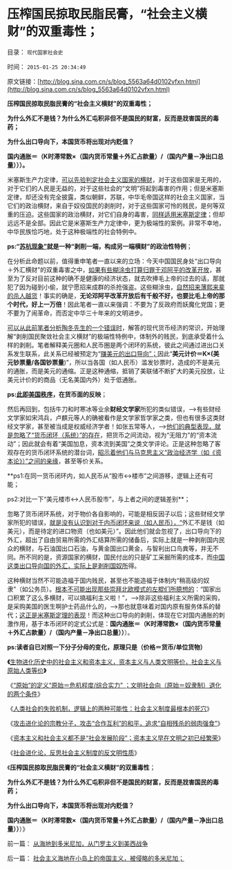 # 压榨国民掠取民脂民膏，“社会主义横财”的双重毒性；

目录： `现代国家社会史` 

时间： `2015-01-25 20:34:49` 

原文链接：[http://blog.sina.com.cn/s/blog_5563a64d0102vfxn.html](http://blog.sina.com.cn/s/blog_5563a64d0102vfxn.html)

**压榨国民掠取民脂民膏的“社会主义横财”的双重毒性；**

**为什么外汇不是钱？为什么外汇屯积非但不是国民的财富，反而是戕害国民的毒药；**

**为什么出口导向下，本国货币将出现对内贬值？**

**国内通胀＝（K时滞常数×（国内货币常量＋外汇占款量）/（国内产量－净出口总量）））。**

米塞斯生产力定律，[可以先验判定社会主义国家的横财](../../../2015/1/8/社会主义应对严重危机；资本主义蓄养综合国力；.md)，对于这些国家是无用的，对于它们的人民是无益的，对于这些社会的“文明”将起到毒害的作用；但是米塞斯定律，却还没有完全披露，类似朝鲜，苏联，中华毛帝国这样的社会主义国家，当它们的政治横财，来自于奴役国民的剥削时，对于这些国家可怜的贱民，是何等双重的压迫。这些国家的政治横财，对它们自身的毒害，[同样适用米塞斯定律](../../../2015/1/3/米塞斯生产力定律：社会主义生产无用论.md)；但却远远不是全部。因此它是米塞斯生产力定律中，更为极端性的案例。非常不幸地，中华民族恰巧地，处于这种极端性的社会特例中。

**ps:“[苏杭现象”](../../../2013/2/2/《旧制度和大革命》，米塞斯，戈尔巴乔夫和薄熙来.md)就是一种“剥削一端，构成另一端横财”的政治性特例**；

在分析此命题以前，值得重申笔者一直以来的立场：今天中国国民身处“出口导向＋外汇横财”的双重毒害之中，[如果有些糊涂虫打算归罪于邓阿平的改革开放](http://darthvad.blog.163.com/blog/static/53399470201193091845203/)，甚至为了反对目前这种的确不是健康的经济状态，就去吹捧毛上帝的过去的话，那就犯了因为碰到小偷，就宁愿招来成群的杀抢强盗。这些糊涂虫，[自然招来薄熙来辈的杀人越货](../../../2009/10/11/可以定制的打黑.md)！事实的确是，**无论邓阿平改革开放后有千般不好，也要比毛上帝的那个时代，好上一万倍**！因此笔者一直以来强调：不要为了反政府而妖魔化党国；更不要为了闹革命，而否定中华三十年来的文明进步。

[可以从此前笔者分析陶冬先生的一个错误时](../../../2015/1/17/系统论定义的物理学和生物学，及经济学应用；.md)，解答的现代货币经济的常识，开始理解“剥削国民聚敛社会主义横财”的极端性特例中，体制外的贱民，到底承受着什么样的剥削。笔者解释美元圈和人民币圈是两个闭环的系统，彼此之间通过进出口关系发生联系，此关系已经被预定为“[赚美元的出口导向”；](../../../2007/11/26/中国以超出历史所有战争损失的代价背走了世界通胀.md)因此“**美元计价＝K×(美元钞票量/各国钞票量**)”，所以当各国（如人民币）滥发钞票时，造成的不是美元的通胀，而是美元的通缩。正是这种通缩，抵销了美联储不断扩大的美元投放，让美元计价的的商品（无名美国内外）处于低通胀。

**ps:[此即美国秩序](../../../2014/11/11/二战后的雅尔塔景气，局限性和经济增长边际.md)，在货币面的反映**；

然后再回到，包括牛刀和时寒冰等业余**财经文学家**所犯的类似错误，——>有些财经文学家如宋鸿兵，卢麒元等人的确被看作是文学家哲学家之类，但也有很多这类财经文学家，甚至被当成是权威经济学者！如张五常等人，——>[他们的典型表现，就是忽略了“货币闭环（系统）”的存在](../../../2014/3/7/法定《货币学》全部是伪科学.md)，把货币之间流动，视为“无阻力”的“资本流动”；因此就会有着“美国加息，资本流到美国”之类文学评论。正是这种忽略了客观存在的货币闭环系统的潜台词，[昭示着他们与马克思主义“政治经济学（如《资本论》）”之间的亲缘](../../../2014/2/27/从（法定货币＝软通货）理解储蓄，及其对《资本论》的彻底证伪.md)，甚至等价关系。

**ps1:在同一货币闭环内，如人民币从“股市<->楼市”之间游移，逻辑上还有可能；

ps2:对比一下“美元楼市<->人民币股市”，与上者之间的逻辑差别**；

忽略了货币闭环系统，对于物价各自影响的，可能是相反因子以后；这些财经文学家所犯的错误，[就是没有认识到对于内币闭环来说（如人民币），“](../../../2014/2/20/美元的闭环的经济圈，美元商业信用的生命周期.md)外汇不是钱（如美元），而是待定的进口物资（也如美元）”。因此他们就会忽视了，出口导向下的外汇，超出了自由贸易所需的外汇结算所需的储备后，实际上就是一种剥削国内民众的横财，与石油国出口石油，与黄金国出口黄金，与智利出口鸟粪等，并无不同。所不同的是，资源国家的横财，国民付出的只是矿工采掘所需的成本，而[中国这类出口导向国的外汇，实际上是剥削国奴所](../../../2009/5/6/出口导向是暂时的还是永远的？.md)得。

这种横财当然不可能造福于国内贱民，甚至也不能造福于体制内“稍高级的奴隶”（如公务员）。[根本不可能出现那些崇拜北欧模式的左棍们所臆想的](../../../2014/3/13/“混合经济”是极巨大的利空.md)：“国家出口积累了这么多横财，可以搞福利主义啦！”，——>除非这些福利主义所需的采购，是采购美国的医生啊护士药品什么的，——>那也就意味着对国内原有服务体系的替代；[这正是米塞斯定理的表现](../../../2014/12/28/石油横财是资本主义的甜品，对社会主义是毒药.md)！而这种出口导向的剥削，体现在它对国内通胀的刺激作用，基于本币闭环的定式公式是：**国内通胀＝（K时滞常数×（国内货币常量＋外汇占款量）/（国内产量－净出口总量））**）。

**ps:读者自已对照一下分子分母的变化，原理只是（价格＝货币/单位货物）**



**《**[生物进化历史中的社会主义和资本主义，资本主义与人类文明等价，社会主义与原始人类等价](../../../2015/1/12/社会主义与资本主义，是人类社会构成中的“夫妻搭档”；.md)**》**

《[“原始”的定义“原始＝危机程度/综合实力”
；文明社会向（原始＝奴隶制）退化的两个条件](../../../2015/1/14/“原始”的定义，文明向原始退化的两个充分条件.md)》

《[人类社会的失败机制，逻辑上的两种可能性：社会主义制度最根本的死穴](../../../2015/1/16/人类社会的失败机制,进步分子的最根本误区.md)》

《[攻击进化论的宗教分子，攻击“合作互利”的和平，追求“自相残杀的弱肉强食”](../../../2015/1/18/生物进化论是社会进化论的先验；后者是社会学的先验；.md)》

《[资本主义和社会主义都不是“社会发展阶段”；资本主义早在文明之初已经繁荣](../../../2015/1/21/社会进化论，反思基督教和马克思主义的反人类信仰；.md)》

《[社会进化论，反思社会主义制度的反文明性质](http://blog.sina.com.cn/s/blog_5563a64d0102vft9.html)》

《**压榨国民掠取民脂民膏的“社会主义横财”的双重毒性**；

**为什么外汇不是钱？为什么外汇屯积非但不是国民的财富，反而是戕害国民的毒药；**

**为什么出口导向下，本国货币将出现对内贬值？**

**国内通胀＝（K时滞常数×（国内货币常量＋外汇占款量）/（国内产量－净出口总量））**）》

前一篇： [从海地到多米尼加，从门罗主义到美西战争](../../../2015/1/26/从海地到多米尼加，从门罗主义到美西战争.md)

后一篇： [社会主义海地在小岛上的帝国主义，被侵略的多米尼加；](../../../2015/1/25/社会主义海地在小岛上的帝国主义，被侵略的多米尼加；.md)

